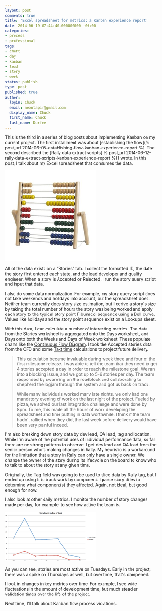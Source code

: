 ```yaml
---
layout: post
comments: true
title: 'Excel spreadsheet for metrics: a Kanban experience report'
date: 2014-06-19 07:44:40.000000000 -06:00
categories:
- process
- professional
tags:
- chart
- day
- kanban
- lead
- story
- week
status: publish
type: post
published: true
author:
  login: Chuck
  email: neontapir@gmail.com
  display_name: Chuck
  first_name: Chuck
  last_name: Durfee
---
```

This is the third in a series of blog posts about implementing Kanban on my current project. The first installment was about [establishing the flow](% post_url 2014-06-05-establishing-flow-kanban-experience-report %). The second described the [Rally data extract scripts](% post_url 2014-06-12-rally-data-extract-scripts-kanban-experience-report %) I wrote. In this post, I talk about my Excel spreadsheet that consumes the data.

![abacus](/assets/abacus-300x300.jpg)

All of the data exists on a "Stories" tab. I collect the formatted ID, the date the story first entered each state, and the lead developer and quality engineer. When a story is Accepted or Rejected, I run the story query script and input that data.

I also do some data normalization. For example, my story query script does not take weekends and holidays into account, but the spreadsheet does. Neither team currently does story size estimation, but I derive a story's size by taking the total number of hours the story was being worked and apply each story to the typical story point Fibunacci sequence using a Bell curve. Values like holidays and the story point sequence exist on a Lookups sheet.

With this data, I can calculate a number of interesting metrics. The data from the Stories worksheet is aggregated onto the Days worksheet, and Days onto both the Weeks and Days of Week worksheet. These populate charts like the [Continuous Flow Diagram](http://brodzinski.com/2013/07/cumulative-flow-diagram.html). I took the Accepted stories data from the CFD and some [Takt time](http://en.wikipedia.org/wiki/Takt_time) calculations to project future delivery.

> This calculation became invaluable during week three and four of the first milestone release. I was able to tell the team that they need to get 4 stories accepted a day in order to reach the milestone goal. We ran into a blocking issue, and we got up to 5-6 stories per day. The team responded by swarming on the roadblock and collaborating to shepherd the logjam through the system and got us back on track.
>
> While many individuals worked many late nights, we only had one mandatory evening of work on the last night of the project. Fueled by pizza, we solved our last integration challenge and were done by 8pm. To me, this made all the hours of work developing the spreadsheet and time putting in data worthwhile. I think if the team hadn't rallied when they did, the last week before delivery would have been very painful indeed.

I'm also breaking down story data by dev lead, QA lead, tag and location. While I'm aware of the potential uses of individual performance data, so far there are no strong patterns to observe. I get dev lead and QA lead from the senior person who's making changes in Rally. My heuristic is a workaround for the limitation that a story in Rally can only have a single owner. We change the owner of the story during its lifecycle on the board to know who to talk to about the story at any given time.

Originally, the Tag field was going to be used to slice data by Rally tag, but I ended up using it to track work by component. I parse story titles to determine what component(s) they affected. Again, not ideal, but good enough for now.

I also look at other daily metrics. I monitor the number of story changes made per day, for example, to see how active the team is.

![day-of-week-chart](/assets/day-of-week-chart-300x165.png)

As you can see, stories are most active on Tuesdays. Early in the project, there was a spike on Thursdays as well, but over time, that's dampened.

I look in changes in key metrics over time. For example, I see wide fluctuations in the amount of development time, but much steadier validation times over the life of the project.

Next time, I'll talk about Kanban flow process violations.
